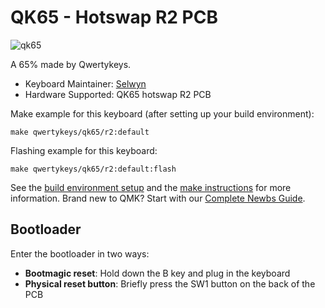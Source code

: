# QK65 - Hotswap R2 PCB

![qk65](./qk65-r2-white.avif)

A 65% made by Qwertykeys.

* Keyboard Maintainer: [Selwyn](https://github.com/Siilwyn)
* Hardware Supported: QK65 hotswap R2 PCB

Make example for this keyboard (after setting up your build environment):

    make qwertykeys/qk65/r2:default

Flashing example for this keyboard:

    make qwertykeys/qk65/r2:default:flash

See the [build environment setup](https://docs.qmk.fm/#/getting_started_build_tools) and the [make instructions](https://docs.qmk.fm/#/getting_started_make_guide) for more information. Brand new to QMK? Start with our [Complete Newbs Guide](https://docs.qmk.fm/#/newbs).

## Bootloader

Enter the bootloader in two ways:

* **Bootmagic reset**: Hold down the B key and plug in the keyboard
* **Physical reset button**: Briefly press the SW1 button on the back of the PCB
